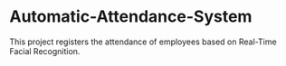 # Automatic-Attendance-System
This project registers the attendance of employees based on Real-Time Facial Recognition.
